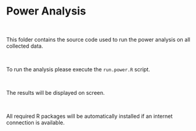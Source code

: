 Power Analysis
===============================

 

This folder contains the source code used to run the power analysis on all collected data.

 

To run the analysis please execute the `run.power.R` script.

 

The results will be displayed on screen.

 

All required R packages will be automatically installed if an internet
connection is available.
